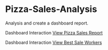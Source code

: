 # Pizza-Sales-Analysis

Analysis and create a dashboard report.

Dashboard Interaction <a href="[https://github.com/Moinkhan123456/Sales-Analysis/blob/main/Sales%20Analysis%20Dashboard.jpg](https://github.com/Moinkhan123456/Pizza-Sales-Analysis/blob/main/Screenshot%20(5).png)">View Pizza Sales Report</a>

Dashboard Interaction <a href="[[https://github.com/Moinkhan123456/Sales-Analysis/blob/main/Sales%20Analysis%20Dashboard.jpg](https://github.com/Moinkhan123456/Pizza-Sales-Analysis/blob/main/Screenshot%20(5).png](https://github.com/Moinkhan123456/Pizza-Sales-Analysis/blob/main/Screenshot%20(6).png))">View Best Sale Workers</a>
